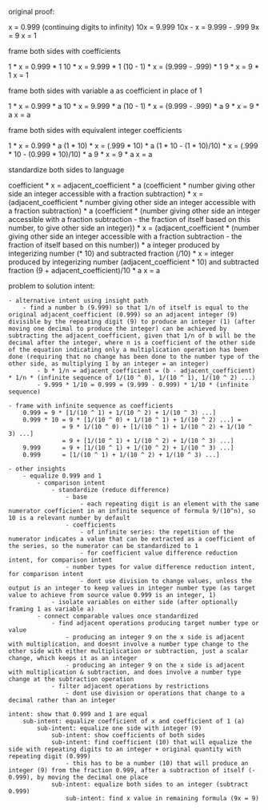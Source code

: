 original proof:

x = 0.999 (continuing digits to infinity)
10x = 9.999
10x - x = 9.999 - .999
9x = 9
x = 1

frame both sides with coefficients

1 * x = 0.999 * 1
10 * x = 9.999 * 1
(10 - 1) * x = (9.999 - .999) * 1
9 * x = 9 * 1
x = 1

frame both sides with variable a as coefficient in place of 1

1 * x = 0.999 * a
10 * x = 9.999 * a
(10 - 1) * x = (9.999 - .999) * a
9 * x = 9 * a
x = a

frame both sides with equivalent integer coefficients

1 * x = 0.999 * a
(1 * 10) * x = (.999 * 10) * a
(1 * 10 - (1 * 10)/10) * x = (.999 * 10 - (0.999 * 10)/10) * a
9 * x = 9 * a
x = a

standardize both sides to language

coefficient * x = adjacent_coefficient * a
(coefficient * number giving other side an integer accessible with a fraction subtraction) * x = (adjacent_coefficient * number giving other side an integer accessible with a fraction subtraction) * a
(coefficient * (number giving other side an integer accessible with a fraction subtraction - the fraction of itself based on this number, to give other side an integer)) * x = (adjacent_coefficient * (number giving other side an integer accessible with a fraction subtraction  - the fraction of itself based on this number)) * a
integer produced by integerizing number (* 10) and subtracted fraction (/10) * x = integer produced by integerizing number (adjacent_coefficient * 10) and subtracted fraction (9 + adjacent_coefficient)/10 * a
x = a

problem to solution intent:

	- alternative intent using insight path
		- find a number b (9.999) so that 1/n of itself is equal to the original adjacent_coefficient (0.999) so an adjacent integer (9) divisible by the repeating digit (9) to produce an integer (1) (after moving one decimal to produce the integer) can be achieved by subtracting the adjacent_coefficient, given that 1/n of b will be the decimal after the integer, where n is a coefficient of the other side of the equation indicating only a multiplication operation has been done (requiring that no change has been done to the number type of the other side, as multiplying 1 by an integer = an integer)
			- b * 1/n = adjacent_coefficient = (b - adjacent_coefficient) * 1/n * (infinite sequence of 1/(10 ^ 0), 1/(10 ^ 1), 1/(10 ^ 2) ...)
			- 9.999 * 1/10 = 0.999 = (9.999 - 0.999) * 1/10 * (infinite sequence)

	- frame with infinite sequence as coefficients
		0.999 = 9 * [1/(10 ^ 1) + 1/(10 ^ 2) + 1/(10 ^ 3) ...]
		0.999 * 10 = 9 * [1/(10 ^ 0) + 1/(10 ^ 1) + 1/(10 ^ 2) ...] = 
				   = 9 * 1/(10 ^ 0) + [1/(10 ^ 1) + 1/(10 ^ 2) + 1/(10 ^ 3) ...]
				   = 9 + [1/(10 ^ 1) + 1/(10 ^ 2) + 1/(10 ^ 3) ...]
	    9.999      = 9 + [1/(10 ^ 1) + 1/(10 ^ 2) + 1/(10 ^ 3) ...]
	    0.999      = [1/(10 ^ 1) + 1/(10 ^ 2) + 1/(10 ^ 3) ...]

	- other insights
		- equalize 0.999 and 1
			- comparison intent
				- standardize (reduce difference)
					- base
						- each repeating digit is an element with the same numerator coefficient in an infinite sequence of formula 9/(10^n), so 10 is a relevant number by default
					- coefficients
						- of infinite series: the repetition of the numerator indicates a value that can be extracted as a coefficient of the series, so the numerator can be standardized to 1
						- for coefficient value difference reduction intent, for comparison intent
					- number types for value difference reduction intent, for comparison intent
						- dont use division to change values, unless the output is an integer to keep values in integer number type (as target value to achieve from source value 0.999 is an integer, 1)
				- isolate variables on either side (after optionally framing 1 as variable a)
			- connect comparable values once standardized
				- find adjacent operations producing target number type or value
					- producing an integer 9 on the x side is adjacent with multiplication, and doesnt involve a number type change to the other side with either multiplication or subtraction, just a scalar change, which keeps it as an integer
					- producing an integer 9 on the x side is adjacent with multiplication & subtraction, and does involve a number type change at the subtraction operation
				- filter adjacent operations by restrictions
					- dont use division or operations that change to a decimal rather than an integer

	intent: show that 0.999 and 1 are equal
		sub-intent: equalize coefficient of x and coefficient of 1 (a)
			sub-intent: equalize one side with integer (9)
				sub-intent: show coefficients of both sides
				sub-intent: find coefficient (10) that will equalize the side with repeating digits to an integer + original quantity with repeating digit (0.999)
					- this has to be a number (10) that will produce an integer (9) from the fraction 0.999, after a subtraction of itself (- 0.999), by moving the decimal one place
				sub-intent: equalize both sides to an integer (subtract 0.999)
					sub-intent: find x value in remaining formula (9x = 9)